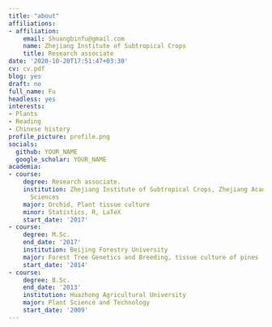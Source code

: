 ```yaml
---
title: "about"
affiliations:
- affiliation:
    email: Shuangbinfu@gmail.com
    name: Zhejiang Institute of Subtropical Crops
    title: Research associate
date: '2020-10-20T17:51:47+03:30'
cv: cv.pdf
blog: yes
draft: no
full_name: Fu
headless: yes
interests:
- Plants
- Reading
- Chinese history
profile_picture: profile.png
socials:
  github: YOUR_NAME
  google_scholar: YOUR_NAME
academia:
- course:
    degree: Research associate.
    institution: Zhejiang Institute of Subtropical Crops, Zhejiang Academy of Agricultural
      Sciences
    major: Orchid, Plant tissue culture
    minor: Statistics, R, LaTeX
    start_date: '2017'
- course:
    degree: M.Sc.
    end_date: '2017'
    institution: Beijing Forestry University
    major: Forest Tree Genetics and Breeding, tissue culture of pines
    start_date: '2014'
- course:
    degree: B.Sc.
    end_date: '2013'
    institution: Huazhong Agricultural University
    major: Plant Science and Technology
    start_date: '2009'
---
```

[1]: ahadsfsa.com